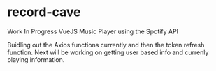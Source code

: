 # record-cave
Work In Progress VueJS Music Player using the Spotify API

Buidling out the Axios functions currently and then the token refresh function. Next will be working on getting user based info and currenly playing information.
